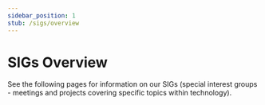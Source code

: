 ```yaml
---
sidebar_position: 1
stub: /sigs/overview
---
```


# SIGs Overview

See the following pages for information on our SIGs (special interest groups - meetings and projects covering specific topics within technology).
